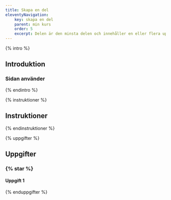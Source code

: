 ```yaml
---
title: Skapa en del
eleventyNavigation:
    key: skapa en del
    parent: min kurs
    order: 5
    excerpt: Delen är den minsta delen och innehåller en eller flera uppgifter att göra
---
```


{% intro %}

## Introduktion

### Sidan använder

{% endintro %}

{% instruktioner %}

## Instruktioner

{% endinstruktioner %}

{% uppgifter %}

## Uppgifter

### {% star %}

#### Uppgift 1

{% enduppgifter %}
